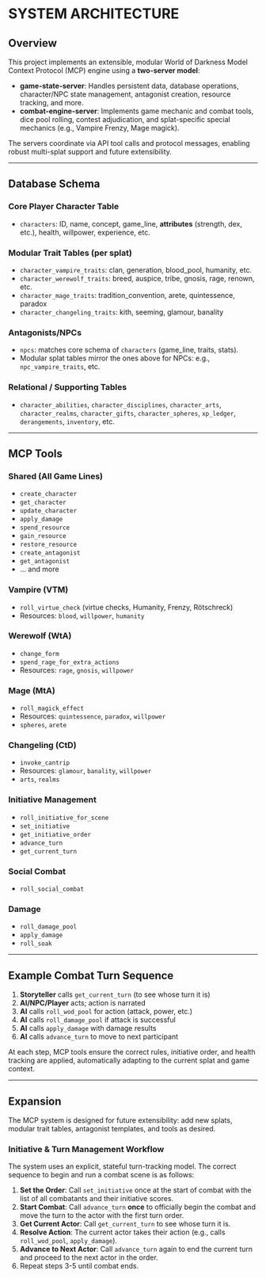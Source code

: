 # SYSTEM ARCHITECTURE

## Overview

This project implements an extensible, modular World of Darkness Model Context Protocol (MCP) engine using a **two-server model**:

- **game-state-server**: Handles persistent data, database operations, character/NPC state management, antagonist creation, resource tracking, and more.
- **combat-engine-server**: Implements game mechanic and combat tools, dice pool rolling, contest adjudication, and splat-specific special mechanics (e.g., Vampire Frenzy, Mage magick).

The servers coordinate via API tool calls and protocol messages, enabling robust multi-splat support and future extensibility.

---

## Database Schema

### Core Player Character Table
- `characters`: ID, name, concept, game_line, **attributes** (strength, dex, etc.), health, willpower, experience, etc.

### Modular Trait Tables (per splat)
- `character_vampire_traits`: clan, generation, blood_pool, humanity, etc.
- `character_werewolf_traits`: breed, auspice, tribe, gnosis, rage, renown, etc.
- `character_mage_traits`: tradition_convention, arete, quintessence, paradox
- `character_changeling_traits`: kith, seeming, glamour, banality

### Antagonists/NPCs
- `npcs`: matches core schema of `characters` (game_line, traits, stats).
- Modular splat tables mirror the ones above for NPCs: e.g., `npc_vampire_traits`, etc.

### Relational / Supporting Tables
- `character_abilities`, `character_disciplines`, `character_arts`, `character_realms`, `character_gifts`, `character_spheres`, `xp_ledger`, `derangements`, `inventory`, etc.

---

## MCP Tools

### Shared (All Game Lines)
- `create_character`
- `get_character`
- `update_character`
- `apply_damage`
- `spend_resource`
- `gain_resource`
- `restore_resource`
- `create_antagonist`
- `get_antagonist`
- ... and more

### Vampire (VTM)
- `roll_virtue_check` (virtue checks, Humanity, Frenzy, Rötschreck)
- Resources: `blood`, `willpower`, `humanity`

### Werewolf (WtA)
- `change_form`
- `spend_rage_for_extra_actions`
- Resources: `rage`, `gnosis`, `willpower`

### Mage (MtA)
- `roll_magick_effect`
- Resources: `quintessence`, `paradox`, `willpower`
- `spheres`, `arete`

### Changeling (CtD)
- `invoke_cantrip`
- Resources: `glamour`, `banality`, `willpower`
- `arts`, `realms`

### Initiative Management
- `roll_initiative_for_scene`
- `set_initiative`
- `get_initiative_order`
- `advance_turn`
- `get_current_turn`

### Social Combat
- `roll_social_combat`

### Damage
- `roll_damage_pool`
- `apply_damage`
- `roll_soak`

---

## Example Combat Turn Sequence

1. **Storyteller** calls `get_current_turn` (to see whose turn it is)
2. **AI/NPC/Player** acts; action is narrated
3. **AI** calls `roll_wod_pool` for action (attack, power, etc.)
4. **AI** calls `roll_damage_pool` if attack is successful
5. **AI** calls `apply_damage` with damage results
6. **AI** calls `advance_turn` to move to next participant

At each step, MCP tools ensure the correct rules, initiative order, and health tracking are applied, automatically adapting to the current splat and game context.

---

## Expansion

The MCP system is designed for future extensibility: add new splats, modular trait tables, antagonist templates, and tools as desired.
### Initiative & Turn Management Workflow

The system uses an explicit, stateful turn-tracking model. The correct sequence to begin and run a combat scene is as follows:

1.  **Set the Order**: Call `set_initiative` once at the start of combat with the list of all combatants and their initiative scores.
2.  **Start Combat**: Call `advance_turn` **once** to officially begin the combat and move the turn to the actor with the first turn order.
3.  **Get Current Actor**: Call `get_current_turn` to see whose turn it is.
4.  **Resolve Action**: The current actor takes their action (e.g., calls `roll_wod_pool`, `apply_damage`).
5.  **Advance to Next Actor**: Call `advance_turn` again to end the current turn and proceed to the next actor in the order.
6.  Repeat steps 3-5 until combat ends.